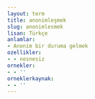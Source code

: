 ```yaml
---
layout: term
title: anonimleşmek
slug: anonimlesmek
lisan: Türkçe
anlamlar:
- Anonim bir duruma gelmek
ozellikler:
- - nesnesiz
ornekler:
- - ''
orneklerkaynak:
- - ''
---
```

